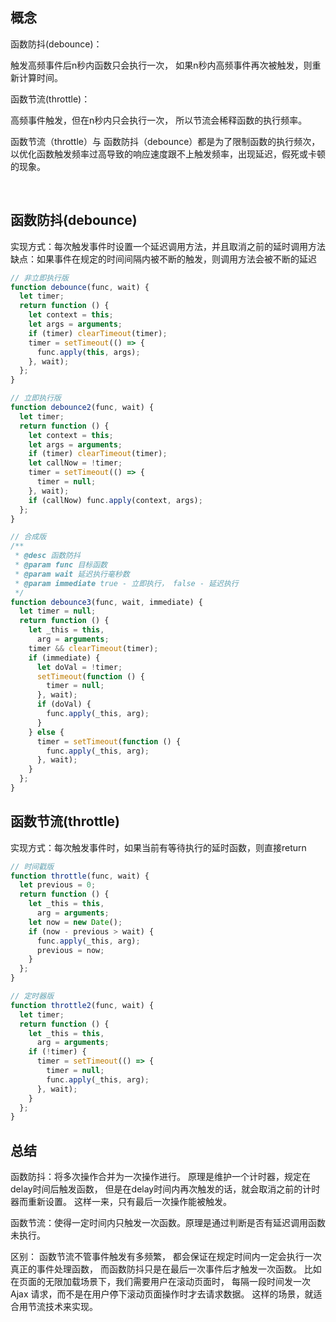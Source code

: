 ## 概念

函数防抖(debounce)：

触发高频事件后n秒内函数只会执行一次， 如果n秒内高频事件再次被触发，则重新计算时间。                 

函数节流(throttle)：              

高频事件触发，但在n秒内只会执行一次， 所以节流会稀释函数的执行频率。              

函数节流（throttle）与 函数防抖（debounce）都是为了限制函数的执行频次， 以优化函数触发频率过高导致的响应速度跟不上触发频率，出现延迟，假死或卡顿的现象。     



​         

## 函数防抖(debounce)

实现方式：每次触发事件时设置一个延迟调用方法，并且取消之前的延时调用方法 缺点：如果事件在规定的时间间隔内被不断的触发，则调用方法会被不断的延迟              

```javascript
// 非立即执行版
function debounce(func, wait) {
  let timer;
  return function () {
    let context = this;
    let args = arguments;
    if (timer) clearTimeout(timer);
    timer = setTimeout(() => {
      func.apply(this, args);
    }, wait);
  };
}

// 立即执行版
function debounce2(func, wait) {
  let timer;
  return function () {
    let context = this;
    let args = arguments;
    if (timer) clearTimeout(timer);
    let callNow = !timer;
    timer = setTimeout(() => {
      timer = null;
    }, wait);
    if (callNow) func.apply(context, args);
  };
}

// 合成版
/**
 * @desc 函数防抖
 * @param func 目标函数
 * @param wait 延迟执行毫秒数
 * @param immediate true - 立即执行， false - 延迟执行
 */
function debounce3(func, wait, immediate) {
  let timer = null;
  return function () {
    let _this = this,
      arg = arguments;
    timer && clearTimeout(timer);
    if (immediate) {
      let doVal = !timer;
      setTimeout(function () {
        timer = null;
      }, wait);
      if (doVal) {
        func.apply(_this, arg);
      }
    } else {
      timer = setTimeout(function () {
        func.apply(_this, arg);
      }, wait);
    }
  };
}
```

## 函数节流(throttle)

实现方式：每次触发事件时，如果当前有等待执行的延时函数，则直接return
```javascript
// 时间戳版
function throttle(func, wait) {
  let previous = 0;
  return function () {
    let _this = this,
      arg = arguments;
    let now = new Date();
    if (now - previous > wait) {
      func.apply(_this, arg);
      previous = now;
    }
  };
}

// 定时器版
function throttle2(func, wait) {
  let timer;
  return function () {
    let _this = this,
      arg = arguments;
    if (!timer) {
      timer = setTimeout(() => {
        timer = null;
        func.apply(_this, arg);
      }, wait);
    }
  };
}
```

## 总结

函数防抖：将多次操作合并为一次操作进行。 原理是维护一个计时器，规定在delay时间后触发函数， 但是在delay时间内再次触发的话，就会取消之前的计时器而重新设置。 这样一来，只有最后一次操作能被触发。 

函数节流：使得一定时间内只触发一次函数。原理是通过判断是否有延迟调用函数未执行。 

区别： 函数节流不管事件触发有多频繁， 都会保证在规定时间内一定会执行一次真正的事件处理函数， 而函数防抖只是在最后一次事件后才触发一次函数。  比如在页面的无限加载场景下，我们需要用户在滚动页面时， 每隔一段时间发一次 Ajax 请求，而不是在用户停下滚动页面操作时才去请求数据。 这样的场景，就适合用节流技术来实现。              